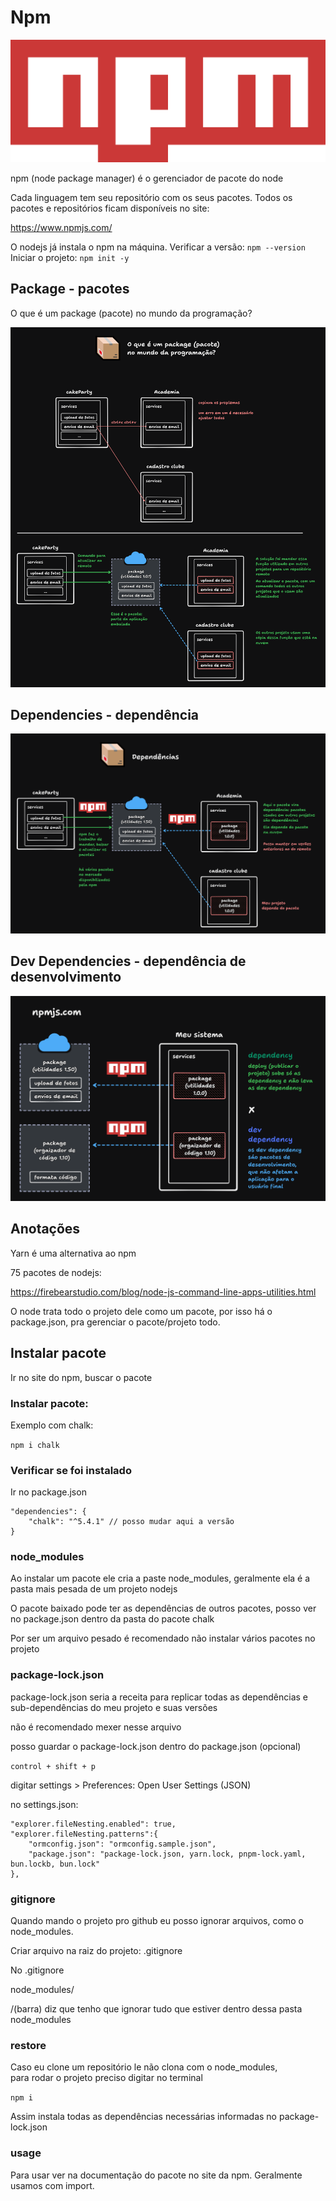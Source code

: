 
# Npm

![npm](Npm-logo.svg)

npm (node package manager) é o gerenciador de pacote do node

Cada linguagem tem seu repositório com os seus pacotes. 
Todos os pacotes e repositórios ficam disponíveis no site:

https://www.npmjs.com/ 

O nodejs já instala o npm na máquina.
Verificar a versão: `npm --version`
Iniciar o projeto: `npm init -y`

## Package - pacotes
O que é um package (pacote) no mundo da programação?

![Pacotes - package](pacotes.png)

## Dependencies - dependência

![Dependências](dependencias.png)

## Dev Dependencies - dependência de desenvolvimento

![Dependências](dev-dependencias.png)

## Anotações

Yarn é uma alternativa ao npm

75 pacotes de nodejs:

https://firebearstudio.com/blog/node-js-command-line-apps-utilities.html

O node trata todo o projeto dele como um pacote, por isso há o package.json, pra gerenciar o pacote/projeto todo.

## Instalar pacote

Ir no site do npm, buscar o pacote

### Instalar pacote:

Exemplo com chalk:

`npm i chalk`

### Verificar se foi instalado

Ir no package.json

```
"dependencies": {
    "chalk": "^5.4.1" // posso mudar aqui a versão
}
```

### node_modules

Ao instalar um pacote ele cria a paste node_modules, geralmente ela é a pasta mais pesada de um projeto nodejs

O pacote baixado pode ter as dependências de outros pacotes, posso ver no package.json dentro da pasta do pacote chalk

Por ser um arquivo pesado é recomendado não instalar vários pacotes no projeto

### package-lock.json

package-lock.json seria a receita para replicar todas as dependências e sub-dependências do meu projeto e suas versões

não é recomendado mexer nesse arquivo

posso guardar o package-lock.json dentro do package.json (opcional)

`control + shift + p`

digitar settings > Preferences: Open User Settings (JSON)

no settings.json:

```
"explorer.fileNesting.enabled": true,
"explorer.fileNesting.patterns":{
    "ormconfig.json": "ormconfig.sample.json",
    "package.json": "package-lock.json, yarn.lock, pnpm-lock.yaml, bun.lockb, bun.lock"
},
```

### gitignore

Quando mando o projeto pro github eu posso ignorar arquivos, como o node_modules.

Criar arquivo na raiz do projeto: .gitignore

No .gitignore

node_modules/

/(barra) diz que tenho que ignorar tudo que estiver dentro dessa pasta node_modules

### restore

Caso eu clone um repositório le não clona com o node_modules,\
para rodar o projeto preciso digitar no terminal 

`npm i`

Assim instala todas as dependências necessárias informadas no package-lock.json

### usage

Para usar ver na documentação do pacote no site da npm.
Geralmente usamos com import.
